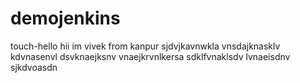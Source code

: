 # demojenkins
touch-hello
hii
im vivek
from kanpur
sjdvjkavnwkla
vnsdajknasklv
kdvnasenvl
dsvknaejksnv
vnaejkrvnlkersa
sdklfvnaklsdv
lvnaeisdnv
sjkdvoasdn
